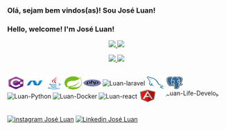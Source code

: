 ### Olá, sejam bem vindos(as)! Sou José Luan!
### Hello, welcome! I'm José Luan!

<div>
  <p align="center">
    <a href="https://github.com/jose-luan19">
      <img height="180em" src="https://github-readme-stats-sigma-five.vercel.app/api?username=jose-luan19&show_icons=true&theme=dracula&include_all_commits=true&count_private=true"/>
      <img height="180em" src="https://github-readme-stats-sigma-five.vercel.app/api/top-langs/?username=jose-luan19&layout=compact&langs_count=10&theme=dracula"/>
     </a>
  </p>
</div>
<div class="container">
    <p align="center">
      <a href="https://github.com/jose-luan19/EncryptionWith.NET">
        <img height="100em" src="https://github-readme-stats.vercel.app/api/pin/?username=jose-luan19&repo=EncryptionWith.NET&theme=dracula"/>
      </a>
      <a href="https://github.com/jose-luan19/aluracord-dbz">
        <img height="100em" src="https://github-readme-stats.vercel.app/api/pin/?username=jose-luan19&repo=aluracord-dbz&theme=dracula"/>
      </a>
    </p>
  <p align="center">
    
  </p>
</div>

<div style="display: inline_block"><br>
  <img align="center" alt="Luan-Csharp" height="30" width="40" src="https://raw.githubusercontent.com/devicons/devicon/master/icons/csharp/csharp-original.svg">
  <img align="center" alt="Luan-Net" height="30" width="40" src="https://raw.githubusercontent.com/devicons/devicon/master/icons/dot-net/dot-net-original.svg">
  <img align="center" alt="Luan-Java" height="30" width="40" src="https://raw.githubusercontent.com/devicons/devicon/master/icons/java/java-original.svg">
  <img align="center" alt="Luan-Spring-Boot" height="30" width="40" src="https://raw.githubusercontent.com/devicons/devicon/master/icons/spring/spring-original.svg">
  <img align="center" alt="Luan-php" height="30" width="40" src="https://raw.githubusercontent.com/devicons/devicon/master/icons/php/php-original.svg">
   <img align="center" alt="Luan-laravel" height="30" width="40" src="https://upload.wikimedia.org/wikipedia/commons/thumb/9/9a/Laravel.svg/1969px-Laravel.svg.png">
  <img align="center" alt="Luan-Mysql" height="30" width="40" src="https://raw.githubusercontent.com/devicons/devicon/master/icons/mysql/mysql-original.svg">
  <img align="center" alt="Luan-Postgresql" height="30" width="40" src="https://raw.githubusercontent.com/devicons/devicon/master/icons/postgresql/postgresql-original.svg">
  <img align="center" alt="Luan-Python" height="30" width="40" src="https://cdn.jsdelivr.net/gh/devicons/devicon/icons/python/python-original.svg">
  <img align="center" alt="Luan-Docker" height="30" width="40" src="https://cdn.icon-icons.com/icons2/2407/PNG/512/docker_icon_146192.png">
  <img align="center" alt="Luan-react" height="30" width="40" src="https://cdn.jsdelivr.net/gh/devicons/devicon/icons/react/react-original.svg">
  <img align="center" alt="Luan-Angular" height="30" width="40" src="https://raw.githubusercontent.com/devicons/devicon/master/icons/angularjs/angularjs-original.svg">
  <img align="right" alt="Luan-Life-Developer" height="140" style="border-radius:50px;" src="http://clubedosgeeks.com.br/wp-content/uploads/2016/01/dormrm.gif">
</div>

##
 
<div> 
   <a href="https://instagram.com/jose_luan19" target="_blank"><img src="https://img.shields.io/badge/-Instagram-%23E4405F?style=for-the-badge&logo=instagram&logoColor=white" target="_blank" alt="instagram José Luan"></a>
  <a href="https://www.linkedin.com/in/jose-luan" target="_blank"><img src="https://img.shields.io/badge/-LinkedIn-%230077B5?style=for-the-badge&logo=linkedin&logoColor=white" target="_blank" alt="Linkedin José Luan"></a>
  
</div>
